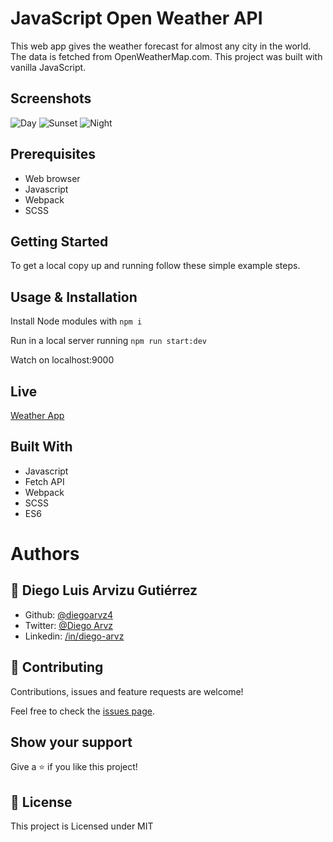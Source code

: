 # JavaScript Open Weather API

This web app gives the weather forecast for almost any city in the world. The data is fetched from OpenWeatherMap.com. This project was built with vanilla JavaScript.

## Screenshots

![Day](https://diegoarvz.s3-us-west-1.amazonaws.com/weather_app_screenshot.png)
![Sunset](https://diegoarvz.s3-us-west-1.amazonaws.com/weather_app_screenshot3.png)
![Night](https://diegoarvz.s3-us-west-1.amazonaws.com/weather_app_screenshot2.png)

## Prerequisites

 - Web browser
 - Javascript
 - Webpack
 - SCSS

## Getting Started

To get a local copy up and running follow these simple example steps.

## Usage & Installation

Install Node modules with `npm i`

Run in a local server running `npm run start:dev`

Watch on localhost:9000

## Live

[Weather App](https://diegoarvz4.github.io/weather_app/)

## Built With
 
 - Javascript
 - Fetch API
 - Webpack
 - SCSS
 - ES6
 
# Authors

## 👤 **Diego Luis Arvizu Gutiérrez**

- Github: [@diegoarvz4](https://github.com/diegoarvz4)
- Twitter: [@Diego Arvz](https://twitter.com/Darvizu_gutier)
- Linkedin: [/in/diego-arvz](https://linkedin.com/linkedinhandle)

## 🤝 Contributing

Contributions, issues and feature requests are welcome!

Feel free to check the [issues page](issues/).

## Show your support

Give a ⭐️ if you like this project!

## 📝 License

This project is Licensed under MIT
